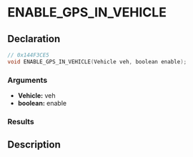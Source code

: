 # ENABLE_GPS_IN_VEHICLE

## Declaration
```cpp
// 0x144F3CE5
void ENABLE_GPS_IN_VEHICLE(Vehicle veh, boolean enable);
```

### Arguments
- **Vehicle:** veh
- **boolean:** enable

### Results

## Description
